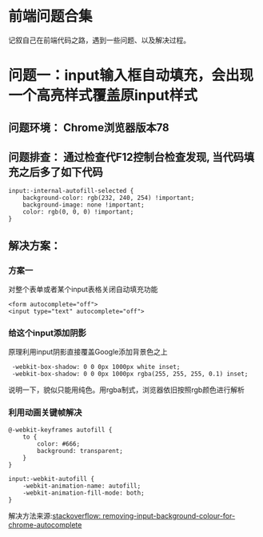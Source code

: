 # 前端问题合集
记叙自己在前端代码之路，遇到一些问题、以及解决过程。

# 问题一：input输入框自动填充，会出现一个高亮样式覆盖原input样式

## 问题环境： Chrome浏览器版本78

## 问题排查： 通过检查代F12控制台检查发现, 当代码填充之后多了如下代码

```
input:-internal-autofill-selected {
    background-color: rgb(232, 240, 254) !important;
    background-image: none !important;
    color: rgb(0, 0, 0) !important;
}
```

## 解决方案：

### 方案一

对整个表单或者某个input表格关闭自动填充功能
```
<form autocomplete="off">
<input type="text" autocomplete="off">
```

### 给这个input添加阴影

原理利用input阴影直接覆盖Google添加背景色之上

```
 -webkit-box-shadow: 0 0 0px 1000px white inset;
 -webkit-box-shadow: 0 0 0px 1000px rgba(255, 255, 255, 0.1) inset;
```
说明一下，貌似只能用纯色。用rgba制式，浏览器依旧按照rgb颜色进行解析

### 利用动画关键帧解决

```
@-webkit-keyframes autofill {
    to {
        color: #666;
        background: transparent;
    }
}

input:-webkit-autofill {
    -webkit-animation-name: autofill;
    -webkit-animation-fill-mode: both;
}
```
解决方法来源:[stackoverflow: removing-input-background-colour-for-chrome-autocomplete](https://stackoverflow.com/questions/2781549/removing-input-background-colour-for-chrome-autocomplete)